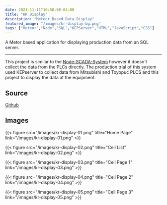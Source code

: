```yaml
---
date: 2021-11-11T10:58:08-04:00
title: "KR Display"
description: "Meteor Based Data Display"
featured_image: "/images/kr-display-bg.png"
tags: ["Meteor","Node","SQL","KEPServer","HTML","JavaScript","CSS"]
---
```


A Metor based application for displaying production data from an SQL server. 

<!--more-->

___

This project is similar to the [Node-SCADA-System](https://www.kylerassweiler.ca/software/node-scada-system) however it doesn't collect the data from the PLCs directly. The production trial of this system used KEPserver to collect data from Mitsubishi and Toyopuc PLCS and this project to display the data at the equipment.

## Source

[Github](https://github.com/rassweiler/kr-display)

## Images

{{< figure src="/images/kr-display-01.png" title="Home Page" link="/images/kr-display-01.png" >}}

{{< figure src="/images/kr-display-02.png" title="Cell List" link="/images/kr-display-02.png" >}}

{{< figure src="/images/kr-display-03.png" title="Cell Page 1" link="/images/kr-display-03.png" >}}

{{< figure src="/images/kr-display-04.png" title="Cell Page 2" link="/images/kr-display-04.png" >}}

{{< figure src="/images/kr-display-05.png" title="Cell Page 3" link="/images/kr-display-05.png" >}}
